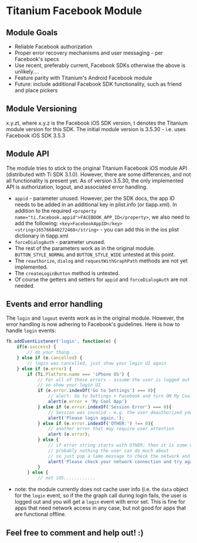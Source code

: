 Titanium Facebook Module
================================

Module Goals
------------

* Reliable Facebook authorization
* Proper error recovery mechanisms and user messaging - per Facebook's specs
* Use recent, preferably current, Facebook SDKs otherwise the above is unlikely....
* Feature parity with Titanium's Android Facebook module
* Future: include additional Facebook SDK functionality, such as friend and place pickers

Module Versioning
-----------------

x.y.zt, where x.y.z is the Facebook iOS SDK version, t denotes the Titanium module version for this SDK.
The initial module version is 3.5.30 - i.e. uses Facebook iOS SDK 3.5.3

Module API
----------

The module tries to stick to the original Titanium Facebook iOS module API (distributed with Ti SDK 3.1.0).
However, there are some differences, and not all functionality is present yet.
As of version 3.5.30, the only implemented API is authorization, logout, and associated error handling.

*	`appid` - parameter unused. However, per the SDK docs, the app ID needs to be added in an additional key in plist.info (or tiapp.xml).
	In addition to the required `<property name="ti.facebook.appid">FACEBOOK_APP_ID</property>`, we also need to add the following:
	`<key>FacebookAppID</key> <string>165766840272468</string>` - you can add this in the ios plist dictionary in tiapp.xml
*	`forceDialogAuth` - parameter unused.
*	The rest of the parameters work as in the original module. `BUTTON_STYLE_NORMAL` and `BUTTON_STYLE_WIDE` untested at this point.
*	The `reauthorize`, `dialog` and `requestWithGraphPath` methods are not yet implemented.
*	The `createLoginButton` method is untested.
*	Of course the getters and setters for `appid` and `forceDialogAuth` are not needed.

Events and error handling
-------------------------

The `login` and `logout` events work as in the original module. 
However, the error handling is now adhering to Facebook's guidelines. Here is how to handle `login` events:
```javascript
fb.addEventListener('login', function(e) {
	if(e.success) {
		// do your thang.... 
	} else if (e.cancelled) {
		// login was cancelled, just show your login UI again
	} else if (e.error) {
		if (Ti.Platform.name === 'iPhone OS') {
			// For all of these errors - assume the user is logged out
			// so show your login UI
			if (e.error.indexOf('Go to Settings') === 0){
				// alert: Go to Settings > Facebook and turn ON My Cool App 
				alert(e.error + 'My Cool App')
			} else if (e.error.indexOf('Session Error') === 0){
				// Session was invalid - e.g. the user deauthorized your app, etc
				alert('Please login again.');
			} else if (e.error.indexOf('OTHER:') !== 0){
				// another error that may require user attention
				alert (e.error);
			} else {
				// if error string starts with OTHER: then it is some other error
				// probably nothing the user can do much about
				// so just pop a lame message to check the network and try again 
				alert('Please check your network connection and try again.')
			}
		} else {
			// not iOS............
```

*	note: the module currently does not cache user info (i.e. the `data` object for the `login` event, so if the the graph call
	during login fails, the user is logged out and you will get a `login` event with error set.
	This is fine for apps that need network access in any case, but not good for apps that are functional offline.
	
Feel free to comment and help out! :)
-------------------------------------
